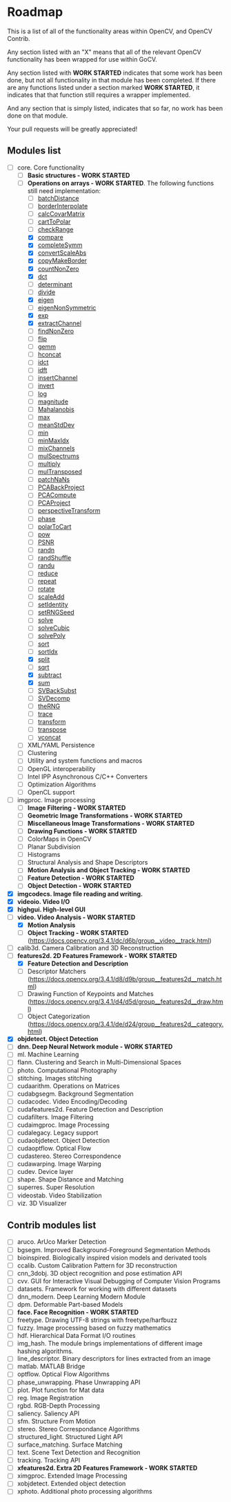 # Roadmap

This is a list of all of the functionality areas within OpenCV, and OpenCV Contrib.

Any section listed with an "X" means that all of the relevant OpenCV functionality has been wrapped for use within GoCV.

Any section listed with **WORK STARTED** indicates that some work has been done, but not all functionality in that module has been completed. If there are any functions listed under a section marked **WORK STARTED**, it indicates that that function still requires a wrapper implemented.

And any section that is simply listed, indicates that so far, no work has been done on that module.

Your pull requests will be greatly appreciated!

## Modules list

- [ ] core. Core functionality
    - [ ] **Basic structures - WORK STARTED**
    - [ ] **Operations on arrays - WORK STARTED**. The following functions still need implementation:
        - [ ] [batchDistance](https://docs.opencv.org/3.4.1/d2/de8/group__core__array.html#ga4ba778a1c57f83233b1d851c83f5a622)
        - [ ] [borderInterpolate](https://docs.opencv.org/3.4.1/d2/de8/group__core__array.html#ga247f571aa6244827d3d798f13892da58)
        - [ ] [calcCovarMatrix](https://docs.opencv.org/3.4.1/d2/de8/group__core__array.html#gae6ffa9354633f984246945d52823165d)
        - [ ] [cartToPolar](https://docs.opencv.org/3.4.1/d2/de8/group__core__array.html#gae6ffa9354633f984246945d52823165d)
        - [ ] [checkRange](https://docs.opencv.org/3.4.1/d2/de8/group__core__array.html#ga2bd19d89cae59361416736f87e3c7a64)
        - [X] [compare](https://docs.opencv.org/3.4.1/d2/de8/group__core__array.html#gae6ffa9354633f984246945d52823165d)
        - [X] [completeSymm](https://docs.opencv.org/3.4.1/d2/de8/group__core__array.html#gaa9d88dcd0e54b6d1af38d41f2a3e3d25)
        - [X] [convertScaleAbs](https://docs.opencv.org/3.4.1/d2/de8/group__core__array.html#ga3460e9c9f37b563ab9dd550c4d8c4e7d)
        - [X] [copyMakeBorder](https://docs.opencv.org/3.4.1/d2/de8/group__core__array.html#ga3460e9c9f37b563ab9dd550c4d8c4e7d)
        - [X] [countNonZero](https://docs.opencv.org/3.4.1/d2/de8/group__core__array.html#gaa4b89393263bb4d604e0fe5986723914)
        - [X] [dct](https://docs.opencv.org/3.4.1/d2/de8/group__core__array.html#ga85aad4d668c01fbd64825f589e3696d4)
        - [ ] [determinant](https://docs.opencv.org/3.4.1/d2/de8/group__core__array.html#gaf802bd9ca3e07b8b6170645ef0611d0c)
        - [ ] [divide](https://docs.opencv.org/3.4.1/d2/de8/group__core__array.html#ga6db555d30115642fedae0cda05604874)
        - [X] [eigen](https://docs.opencv.org/3.4.1/d2/de8/group__core__array.html#ga9fa0d58657f60eaa6c71f6fbb40456e3)
        - [ ] [eigenNonSymmetric](https://docs.opencv.org/3.4.1/d2/de8/group__core__array.html#gaf51987e03cac8d171fbd2b327cf966f6)
        - [X] [exp](https://docs.opencv.org/3.4.1/d2/de8/group__core__array.html#ga3e10108e2162c338f1b848af619f39e5)
        - [X] [extractChannel](https://docs.opencv.org/3.4.1/d2/de8/group__core__array.html#gacc6158574aa1f0281878c955bcf35642)
        - [ ] [findNonZero](https://docs.opencv.org/3.4.1/d2/de8/group__core__array.html#gaed7df59a3539b4cc0fe5c9c8d7586190)
        - [ ] [flip](https://docs.opencv.org/3.4.1/d2/de8/group__core__array.html#gaca7be533e3dac7feb70fc60635adf441)
        - [ ] [gemm](https://docs.opencv.org/3.4.1/d2/de8/group__core__array.html#gacb6e64071dffe36434e1e7ee79e7cb35)
        - [ ] [hconcat](https://docs.opencv.org/3.4.1/d2/de8/group__core__array.html#gacb6e64071dffe36434e1e7ee79e7cb35)
        - [ ] [idct](https://docs.opencv.org/3.4.1/d2/de8/group__core__array.html#ga77b168d84e564c50228b69730a227ef2)
        - [ ] [idft](https://docs.opencv.org/3.4.1/d2/de8/group__core__array.html#gaa708aa2d2e57a508f968eb0f69aa5ff1)
        - [ ] [insertChannel](https://docs.opencv.org/3.4.1/d2/de8/group__core__array.html#ga1d4bd886d35b00ec0b764cb4ce6eb515)
        - [ ] [invert](https://docs.opencv.org/3.4.1/d2/de8/group__core__array.html#gad278044679d4ecf20f7622cc151aaaa2)
        - [ ] [log](https://docs.opencv.org/3.4.1/d2/de8/group__core__array.html#ga937ecdce4679a77168730830a955bea7)
        - [ ] [magnitude](https://docs.opencv.org/3.4.1/d2/de8/group__core__array.html#ga6d3b097586bca4409873d64a90fe64c3)
        - [ ] [Mahalanobis](https://docs.opencv.org/3.4.1/d2/de8/group__core__array.html#ga4493aee129179459cbfc6064f051aa7d)
        - [ ] [max](https://docs.opencv.org/3.4.1/d2/de8/group__core__array.html#gacc40fa15eac0fb83f8ca70b7cc0b588d)
        - [ ] [meanStdDev](https://docs.opencv.org/3.4.1/d2/de8/group__core__array.html#ga846c858f4004d59493d7c6a4354b301d)
        - [ ] [min](https://docs.opencv.org/3.4.1/d2/de8/group__core__array.html#ga9af368f182ee76d0463d0d8d5330b764)
        - [ ] [minMaxIdx](https://docs.opencv.org/3.4.1/d2/de8/group__core__array.html#ga7622c466c628a75d9ed008b42250a73f)
        - [ ] [mixChannels](https://docs.opencv.org/3.4.1/d2/de8/group__core__array.html#ga51d768c270a1cdd3497255017c4504be)
        - [ ] [mulSpectrums](https://docs.opencv.org/3.4.1/d2/de8/group__core__array.html#ga3ab38646463c59bf0ce962a9d51db64f)
        - [ ] [multiply](https://docs.opencv.org/3.4.1/d2/de8/group__core__array.html#ga979d898a58d7f61c53003e162e7ad89f)
        - [ ] [mulTransposed](https://docs.opencv.org/3.4.1/d2/de8/group__core__array.html#gadc4e49f8f7a155044e3be1b9e3b270ab)
        - [ ] [patchNaNs](https://docs.opencv.org/3.4.1/d2/de8/group__core__array.html#ga62286befb7cde3568ff8c7d14d5079da)
        - [ ] [PCABackProject](https://docs.opencv.org/3.4.1/d2/de8/group__core__array.html#gab26049f30ee8e94f7d69d82c124faafc)
        - [ ] [PCACompute](https://docs.opencv.org/3.4.1/d2/de8/group__core__array.html#ga4e2073c7311f292a0648f04c37b73781)
        - [ ] [PCAProject](https://docs.opencv.org/3.4.1/d2/de8/group__core__array.html#ga6b9fbc7b3a99ebfd441bbec0a6bc4f88)
        - [ ] [perspectiveTransform](https://docs.opencv.org/3.4.1/d2/de8/group__core__array.html#gad327659ac03e5fd6894b90025e6900a7)
        - [ ] [phase](https://docs.opencv.org/3.4.1/d2/de8/group__core__array.html#ga9db9ca9b4d81c3bde5677b8f64dc0137)
        - [ ] [polarToCart](https://docs.opencv.org/3.4.1/d2/de8/group__core__array.html#ga581ff9d44201de2dd1b40a50db93d665)
        - [ ] [pow](https://docs.opencv.org/3.4.1/d2/de8/group__core__array.html#gaf0d056b5bd1dc92500d6f6cf6bac41ef)
        - [ ] [PSNR](https://docs.opencv.org/3.4.1/d2/de8/group__core__array.html#ga07aaf34ae31d226b1b847d8bcff3698f)
        - [ ] [randn](https://docs.opencv.org/3.4.1/d2/de8/group__core__array.html#gaeff1f61e972d133a04ce3a5f81cf6808)
        - [ ] [randShuffle](https://docs.opencv.org/3.4.1/d2/de8/group__core__array.html#ga6a789c8a5cb56c6dd62506179808f763)
        - [ ] [randu](https://docs.opencv.org/3.4.1/d2/de8/group__core__array.html#ga1ba1026dca0807b27057ba6a49d258c0)
        - [ ] [reduce](https://docs.opencv.org/3.4.1/d2/de8/group__core__array.html#ga4b78072a303f29d9031d56e5638da78e)
        - [ ] [repeat](https://docs.opencv.org/3.4.1/d2/de8/group__core__array.html#ga496c3860f3ac44c40b48811333cfda2d)
        - [ ] [rotate](https://docs.opencv.org/3.4.1/d2/de8/group__core__array.html#ga4ad01c0978b0ce64baa246811deeac24)
        - [ ] [scaleAdd](https://docs.opencv.org/3.4.1/d2/de8/group__core__array.html#ga9e0845db4135f55dcf20227402f00d98)
        - [ ] [setIdentity](https://docs.opencv.org/3.4.1/d2/de8/group__core__array.html#ga388d7575224a4a277ceb98ccaa327c99)
        - [ ] [setRNGSeed](https://docs.opencv.org/3.4.1/d2/de8/group__core__array.html#ga757e657c037410d9e19e819569e7de0f)
        - [ ] [solve](https://docs.opencv.org/3.4.1/d2/de8/group__core__array.html#ga12b43690dbd31fed96f213eefead2373)
        - [ ] [solveCubic](https://docs.opencv.org/3.4.1/d2/de8/group__core__array.html#ga1c3b0b925b085b6e96931ee309e6a1da)
        - [ ] [solvePoly](https://docs.opencv.org/3.4.1/d2/de8/group__core__array.html#gac2f5e953016fabcdf793d762f4ec5dce)
        - [ ] [sort](https://docs.opencv.org/3.4.1/d2/de8/group__core__array.html#ga45dd56da289494ce874be2324856898f)
        - [ ] [sortIdx](https://docs.opencv.org/3.4.1/d2/de8/group__core__array.html#gadf35157cbf97f3cb85a545380e383506)
        - [X] [split](https://docs.opencv.org/3.4.1/d2/de8/group__core__array.html#ga0547c7fed86152d7e9d0096029c8518a)
        - [ ] [sqrt](https://docs.opencv.org/3.4.1/d2/de8/group__core__array.html#ga186222c3919657890f88df5a1f64a7d7)
        - [X] [subtract](https://docs.opencv.org/3.4.1/d2/de8/group__core__array.html#gaa0f00d98b4b5edeaeb7b8333b2de353b)
        - [X] [sum](https://docs.opencv.org/3.4.1/d2/de8/group__core__array.html#ga716e10a2dd9e228e4d3c95818f106722)
        - [ ] [SVBackSubst](https://docs.opencv.org/3.4.1/d2/de8/group__core__array.html#gab4e620e6fc6c8a27bb2be3d50a840c0b)
        - [ ] [SVDecomp](https://docs.opencv.org/3.4.1/d2/de8/group__core__array.html#gab477b5b7b39b370bb03e75b19d2d5109)
        - [ ] [theRNG](https://docs.opencv.org/3.4.1/d2/de8/group__core__array.html#ga75843061d150ad6564b5447e38e57722)
        - [ ] [trace](https://docs.opencv.org/3.4.1/d2/de8/group__core__array.html#ga3419ac19c7dcd2be4bd552a23e147dd8)
        - [ ] [transform](https://docs.opencv.org/3.4.1/d2/de8/group__core__array.html#ga393164aa54bb9169ce0a8cc44e08ff22)
        - [ ] [transpose](https://docs.opencv.org/3.4.1/d2/de8/group__core__array.html#ga46630ed6c0ea6254a35f447289bd7404)
        - [ ] [vconcat](https://docs.opencv.org/3.4.1/d2/de8/group__core__array.html#ga744f53b69f6e4f12156cdde4e76aed27)
    - [ ] XML/YAML Persistence
    - [ ] Clustering
    - [ ] Utility and system functions and macros
    - [ ] OpenGL interoperability
    - [ ] Intel IPP Asynchronous C/C++ Converters
    - [ ] Optimization Algorithms
    - [ ] OpenCL support 

- [ ] imgproc. Image processing
    - [ ] **Image Filtering - WORK STARTED**
    - [ ] **Geometric Image Transformations - WORK STARTED**
    - [ ] **Miscellaneous Image Transformations - WORK STARTED**
    - [ ] **Drawing Functions - WORK STARTED**
    - [ ] ColorMaps in OpenCV
    - [ ] Planar Subdivision
    - [ ] Histograms
    - [ ] Structural Analysis and Shape Descriptors
    - [ ] **Motion Analysis and Object Tracking - WORK STARTED**
    - [ ] **Feature Detection - WORK STARTED**
    - [ ] **Object Detection - WORK STARTED**

- [X] **imgcodecs. Image file reading and writing.**
- [X] **videoio. Video I/O**
- [X] **highgui. High-level GUI**
- [ ] **video. Video Analysis - WORK STARTED**
    - [X] **Motion Analysis**
    - [ ] **Object Tracking - WORK STARTED** (https://docs.opencv.org/3.4.1/dc/d6b/group__video__track.html)

- [ ] calib3d. Camera Calibration and 3D Reconstruction
- [ ] **features2d. 2D Features Framework - WORK STARTED**
    - [X] **Feature Detection and Description**
    - [ ] Descriptor Matchers (https://docs.opencv.org/3.4.1/d8/d9b/group__features2d__match.html)
    - [ ] Drawing Function of Keypoints and Matches (https://docs.opencv.org/3.4.1/d4/d5d/group__features2d__draw.html)
    - [ ] Object Categorization (https://docs.opencv.org/3.4.1/de/d24/group__features2d__category.html)

- [X] **objdetect. Object Detection**
- [ ] **dnn. Deep Neural Network module - WORK STARTED**
- [ ] ml. Machine Learning
- [ ] flann. Clustering and Search in Multi-Dimensional Spaces
- [ ] photo. Computational Photography
- [ ] stitching. Images stitching
- [ ] cudaarithm. Operations on Matrices
- [ ] cudabgsegm. Background Segmentation
- [ ] cudacodec. Video Encoding/Decoding
- [ ] cudafeatures2d. Feature Detection and Description
- [ ] cudafilters. Image Filtering
- [ ] cudaimgproc. Image Processing
- [ ] cudalegacy. Legacy support
- [ ] cudaobjdetect. Object Detection
- [ ] cudaoptflow. Optical Flow
- [ ] cudastereo. Stereo Correspondence
- [ ] cudawarping. Image Warping
- [ ] cudev. Device layer
- [ ] shape. Shape Distance and Matching
- [ ] superres. Super Resolution
- [ ] videostab. Video Stabilization
- [ ] viz. 3D Visualizer

## Contrib modules list

- [ ] aruco. ArUco Marker Detection
- [ ] bgsegm. Improved Background-Foreground Segmentation Methods
- [ ] bioinspired. Biologically inspired vision models and derivated tools
- [ ] ccalib. Custom Calibration Pattern for 3D reconstruction
- [ ] cnn_3dobj. 3D object recognition and pose estimation API
- [ ] cvv. GUI for Interactive Visual Debugging of Computer Vision Programs
- [ ] datasets. Framework for working with different datasets
- [ ] dnn_modern. Deep Learning Modern Module
- [ ] dpm. Deformable Part-based Models
- [ ] **face. Face Recognition - WORK STARTED**
- [ ] freetype. Drawing UTF-8 strings with freetype/harfbuzz
- [ ] fuzzy. Image processing based on fuzzy mathematics
- [ ] hdf. Hierarchical Data Format I/O routines
- [ ] img_hash. The module brings implementations of different image hashing algorithms.
- [ ] line_descriptor. Binary descriptors for lines extracted from an image
- [ ] matlab. MATLAB Bridge
- [ ] optflow. Optical Flow Algorithms
- [ ] phase_unwrapping. Phase Unwrapping API
- [ ] plot. Plot function for Mat data
- [ ] reg. Image Registration
- [ ] rgbd. RGB-Depth Processing
- [ ] saliency. Saliency API
- [ ] sfm. Structure From Motion
- [ ] stereo. Stereo Correspondance Algorithms
- [ ] structured_light. Structured Light API
- [ ] surface_matching. Surface Matching
- [ ] text. Scene Text Detection and Recognition
- [ ] tracking. Tracking API
- [ ] **xfeatures2d. Extra 2D Features Framework - WORK STARTED**
- [ ] ximgproc. Extended Image Processing
- [ ] xobjdetect. Extended object detection
- [ ] xphoto. Additional photo processing algorithms
